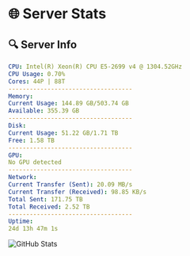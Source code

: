 # 🌐 Server Stats
## 🔍 Server Info
```yaml
CPU: Intel(R) Xeon(R) CPU E5-2699 v4 @ 1304.52GHz
CPU Usage: 0.70%
Cores: 44P | 88T
-----------------------------------
Memory:
Current Usage: 144.89 GB/503.74 GB
Available: 355.39 GB
-----------------------------------
Disk:
Current Usage: 51.22 GB/1.71 TB
Free: 1.58 TB
-----------------------------------
GPU:
No GPU detected
-----------------------------------
Network:
Current Transfer (Sent): 20.09 MB/s
Current Transfer (Received): 98.85 KB/s
Total Sent: 171.75 TB
Total Received: 2.52 TB
-----------------------------------
Uptime:
24d 13h 47m 1s
```
![GitHub Stats](https://img.shields.io/badge/Updated-2025-03-04_12:30:19-blue)